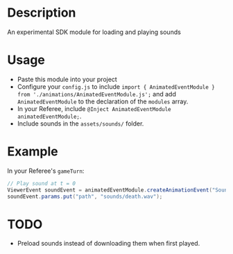 # Description

An experimental SDK module for loading and playing sounds

# Usage

- Paste this module into your project
- Configure your `config.js` to include `import { AnimatedEventModule } from './animations/AnimatedEventModule.js';` and add `AnimatedEventModule` to the declaration of the `modules` array.
- In your Referee, include `@Inject AnimatedEventModule animatedEventModule;`.
- Include sounds in the `assets/sounds/` folder.

# Example

In your Referee's `gameTurn`:
```java
// Play sound at t = 0
ViewerEvent soundEvent = animatedEventModule.createAnimationEvent("Sound", 0.0);
soundEvent.params.put("path", "sounds/death.wav");
```

# TODO

- Preload sounds instead of downloading them when first played.
